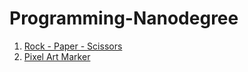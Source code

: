 # Programming-Nanodegree

1. [Rock - Paper - Scissors](https://github.com/doyinsolamiolaoye/Programming-Nanodegree/blob/main/rps.py)
2. [Pixel Art Marker](https://github.com/doyinsolamiolaoye/Programming-Nanodegree/tree/main/Pixel-Art-Maker)

